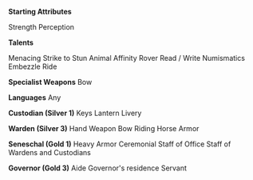 **Starting Attributes**

Strength
Perception

**Talents**

Menacing
Strike to Stun
Animal Affinity
Rover
Read / Write
Numismatics
Embezzle
Ride

**Specialist Weapons**
Bow

**Languages**
Any

**Custodian (Silver 1)**
Keys
Lantern
Livery

**Warden (Silver 3)**
Hand Weapon
Bow
Riding Horse
Armor

**Seneschal (Gold 1)**
Heavy Armor
Ceremonial Staff of Office
Staff of Wardens and Custodians

**Governor (Gold 3)**
Aide
Governor's residence
Servant